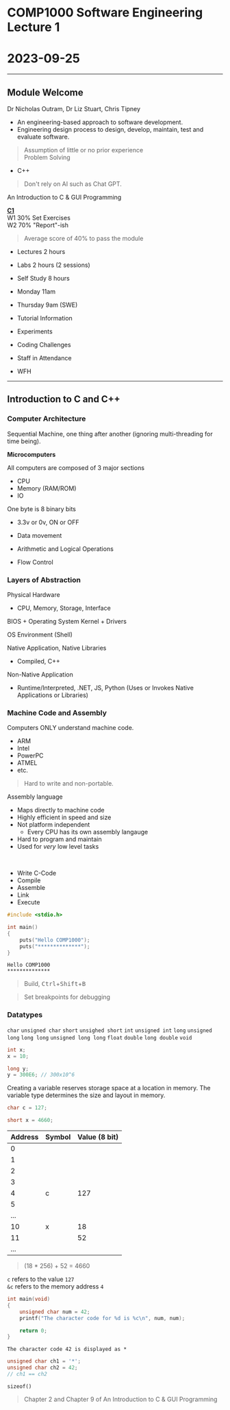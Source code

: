# COMP1000 Software Engineering Lecture 1
# 2023-09-25

---

## Module Welcome

Dr Nicholas Outram, Dr Liz Stuart, Chris Tipney

- An engineering-based approach to software development.
- Engineering design process to design, develop, maintain, test and evaluate software.

> Assumption of little or no prior experience <br>
> Problem Solving <br>

- C++

> Don't rely on AI such as Chat GPT.

An Introduction to C & GUI Programming

<u>**C1**</u> <br>
W1 30% Set Exercises <br>
W2 70% "Report"-ish

> Average score of 40% to pass the module

- Lectures 2 hours
- Labs 2 hours (2 sessions)
- Self Study 8 hours

- Monday 11am
- Thursday 9am (SWE)

- Tutorial Information
- Experiments
- Coding Challenges
- Staff in Attendance
- WFH

---

## Introduction to C and C++

### Computer Architecture

Sequential Machine, one thing after another (ignoring multi-threading for time being).

**Microcomputers**

All computers are composed of 3 major sections
- CPU
- Memory (RAM/ROM)
- IO

One byte is 8 binary bits
- 3.3v or 0v, ON or OFF

- Data movement
- Arithmetic and Logical Operations
- Flow Control

### Layers of Abstraction

Physical Hardware
- CPU, Memory, Storage, Interface

BIOS + Operating System Kernel + Drivers

OS Environment (Shell)

Native Application, Native Libraries
- Compiled, C++

Non-Native Application
- Runtime/Interpreted, .NET, JS, Python (Uses or Invokes Native Applications or Libraries) 

### Machine Code and Assembly

Computers ONLY understand machine code.
- ARM
- Intel
- PowerPC
- ATMEL
- etc.

> Hard to write and non-portable.

Assembly language
- Maps directly to machine code
- Highly efficient in speed and size
- Not platform independent
    - Every CPU has its own assembly langauge
- Hard to program and maintain
- Used for *very* low level tasks

<br>

- Write C-Code
- Compile 
- Assemble
- Link
- Execute

```cpp
#include <stdio.h>

int main()
{
    puts("Hello COMP1000");
    puts("**************");
}
```
```
Hello COMP1000
**************
```

> Build, <kbd>Ctrl</kbd>+<kbd>Shift</kbd>+<kbd>B</kbd>

> Set breakpoints for debugging

### Datatypes

`char`
`unsigned char`
`short`
`unsighed short`
`int`
`unsigned int`
`long`
`unsigned long`
`long long`
`unsigned long long`
`float`
`double`
`long double`
`void`

```cpp
int x;
x = 10;
```

```cpp
long y;
y = 300E6; // 300x10^6
```

Creating a variable reserves storage space at a location in memory. The variable type determines the size and layout in memory.

```cpp
char c = 127;
```
```cpp
short x = 4660;
```

Address | Symbol | Value (8 bit)
--- | --- | ---
0   |     |
1   |     |
2   |     |
3   |     |
4   | c   | 127
5   |     |
... |     |
10  | x   | 18
11  |     | 52
... |     |

> (18 * 256) + 52 = 4660

`c` refers to the value `127` <br>
`&c` refers to the memory address `4`

```cpp
int main(void)
{
    unsigned char num = 42;
    printf("The character code for %d is %c\n", num, num);

    return 0;
}
```
```
The character code 42 is displayed as *
```

```cpp
unsigned char ch1 = '*';
unsigned char ch2 = 42;
// ch1 == ch2
```

`sizeof()`

> Chapter 2 and Chapter 9 of An Introduction to C & GUI Programming
